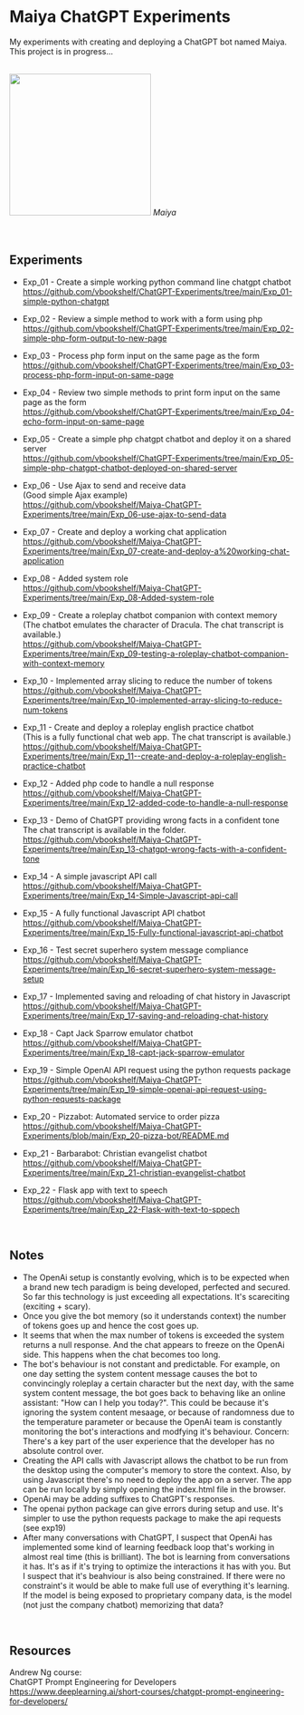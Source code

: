 # Maiya ChatGPT Experiments
My experiments with creating and deploying a ChatGPT bot named Maiya.<br>
This project is in progress...

<br>
<img src="https://github.com/vbookshelf/Maiya-ChatGPT-Experiments/blob/main/images/teacher1.png" width="250"></img>
<i>Maiya</i><br>

<br>

<br>

## Experiments

- Exp_01 - Create a simple working python command line chatgpt chatbot<br>
https://github.com/vbookshelf/ChatGPT-Experiments/tree/main/Exp_01-simple-python-chatgpt

- Exp_02 - Review a simple method to work with a form using php<br>
https://github.com/vbookshelf/ChatGPT-Experiments/tree/main/Exp_02-simple-php-form-output-to-new-page

- Exp_03 - Process php form input on the same page as the form<br>
https://github.com/vbookshelf/ChatGPT-Experiments/tree/main/Exp_03-process-php-form-input-on-same-page

- Exp_04 - Review two simple methods to print form input on the same page as the form<br>
https://github.com/vbookshelf/ChatGPT-Experiments/tree/main/Exp_04-echo-form-input-on-same-page

- Exp_05 - Create a simple php chatgpt chatbot and deploy it on a shared server<br>
https://github.com/vbookshelf/ChatGPT-Experiments/tree/main/Exp_05-simple-php-chatgpt-chatbot-deployed-on-shared-server

- Exp_06 - Use Ajax to send and receive data<br>
(Good simple Ajax example)<br>
https://github.com/vbookshelf/Maiya-ChatGPT-Experiments/tree/main/Exp_06-use-ajax-to-send-data

- Exp_07 - Create and deploy a working chat application<br>
https://github.com/vbookshelf/Maiya-ChatGPT-Experiments/tree/main/Exp_07-create-and-deploy-a%20working-chat-application

- Exp_08 - Added system role<br>
https://github.com/vbookshelf/Maiya-ChatGPT-Experiments/tree/main/Exp_08-Added-system-role

- Exp_09 - Create a roleplay chatbot companion with context memory<br>
(The chatbot emulates the character of Dracula. The chat transcript is available.)<br>
https://github.com/vbookshelf/Maiya-ChatGPT-Experiments/tree/main/Exp_09-testing-a-roleplay-chatbot-companion-with-context-memory

- Exp_10 - Implemented array slicing to reduce the number of tokens<br>
https://github.com/vbookshelf/Maiya-ChatGPT-Experiments/tree/main/Exp_10-implemented-array-slicing-to-reduce-num-tokens

- Exp_11 - Create and deploy a roleplay english practice chatbot<br>
(This is a fully functional chat web app. The chat transcript is available.)<br>
https://github.com/vbookshelf/Maiya-ChatGPT-Experiments/tree/main/Exp_11--create-and-deploy-a-roleplay-english-practice-chatbot

- Exp_12 - Added php code to handle a null response<br>
https://github.com/vbookshelf/Maiya-ChatGPT-Experiments/tree/main/Exp_12-added-code-to-handle-a-null-response

- Exp_13 - Demo of ChatGPT providing wrong facts in a confident tone<br>
The chat transcript is available in the folder.<br>
https://github.com/vbookshelf/Maiya-ChatGPT-Experiments/tree/main/Exp_13-chatgpt-wrong-facts-with-a-confident-tone

- Exp_14 - A simple javascript API call<br>
https://github.com/vbookshelf/Maiya-ChatGPT-Experiments/tree/main/Exp_14-Simple-Javascript-api-call

- Exp_15 - A fully functional Javascript API chatbot<br>
https://github.com/vbookshelf/Maiya-ChatGPT-Experiments/tree/main/Exp_15-Fully-functional-javascript-api-chatbot

- Exp_16 - Test secret superhero system message compliance<br>
https://github.com/vbookshelf/Maiya-ChatGPT-Experiments/tree/main/Exp_16-secret-superhero-system-message-setup

- Exp_17 - Implemented saving and reloading of chat history in Javascript<br>
https://github.com/vbookshelf/Maiya-ChatGPT-Experiments/tree/main/Exp_17-saving-and-reloading-chat-history

- Exp_18 - Capt Jack Sparrow emulator chatbot<br>
https://github.com/vbookshelf/Maiya-ChatGPT-Experiments/tree/main/Exp_18-capt-jack-sparrow-emulator

- Exp_19 - Simple OpenAI API request using the python requests package<br>
https://github.com/vbookshelf/Maiya-ChatGPT-Experiments/tree/main/Exp_19-simple-openai-api-request-using-python-requests-package

- Exp_20 - Pizzabot: Automated service to order pizza<br>
https://github.com/vbookshelf/Maiya-ChatGPT-Experiments/blob/main/Exp_20-pizza-bot/README.md

- Exp_21 - Barbarabot: Christian evangelist chatbot<br>
https://github.com/vbookshelf/Maiya-ChatGPT-Experiments/tree/main/Exp_21-christian-evangelist-chatbot

- Exp_22 - Flask app with text to speech<br>
https://github.com/vbookshelf/Maiya-ChatGPT-Experiments/tree/main/Exp_22-Flask-with-text-to-sppech

<br>

## Notes

- The OpenAi setup is constantly evolving, which is to be expected when a brand new tech paradigm is being developed, perfected and secured. So far this technology is just exceeding all expectations. It's scareciting (exciting + scary).
- Once you give the bot memory (so it understands context) the number of tokens goes up and hence the cost goes up.
- It seems that when the max number of tokens is exceeded the system returns a null response. And the chat appears to freeze on the OpenAi side. This happens when the chat becomes too long.
- The bot's behaviour is not constant and predictable. For example, on one day setting the system content message causes the bot to convincingly roleplay a certain character but the next day, with the same system content message, the bot goes back to behaving like an online assistant: "How can I help you today?". This could be because it's ignoring the system content mesaage, or because of randomness due to the temperature parameter or because the OpenAi team is constantly monitoring the bot's interactions and modfying it's behaviour. Concern: There's a key part of the user experience that the developer has no absolute control over. 
- Creating the API calls with Javascript allows the chatbot to be run from the desktop using the computer's memory to store the context. Also, by using Javascript there's no need to deploy the app on a server. The app can be run locally by simply opening the index.html file in the browser.
- OpenAi may be adding suffixes to ChatGPT's responses. 
- The openai python package can give errors during setup and use. It's simpler to use the python requests package to make the api requests (see exp19)
- After many conversations with ChatGPT, I suspect that OpenAi has implemented some kind of learning feedback loop that's working in almost real time (this is brilliant). The bot is learning from conversations it has. It's as if it's trying to optimize the interactions it has with you. But I suspect that it's beahviour is also being constrained. If there were no constraint's it would be able to make full use of everything it's learning. If the model is being exposed to proprietary company data, is the model (not just the company chatbot) memorizing that data?

<br>

## Resources
Andrew Ng course:<br>
ChatGPT Prompt Engineering for Developers<br>
https://www.deeplearning.ai/short-courses/chatgpt-prompt-engineering-for-developers/

<br>
